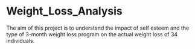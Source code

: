 # Weight_Loss_Analysis
The aim of this project is to understand the impact of self esteem and the type of 3-month weight loss program on the actual weight loss of  34 individuals.
